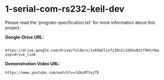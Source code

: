 # 1-serial-com-rs232-keil-dev

Please read the 'program-specification.txt' for more information about this
project.

**Google-Drive URL:**
```
 https://drive.google.com/drive/folders/1s6hbElzvfz1DnIi32KGsNJtf9kSrOwuY?usp=drive_link  
```

**Demonstration Video URL:**
```
https://www.youtube.com/watch?v=ldXu9TtojTE 
``` 
